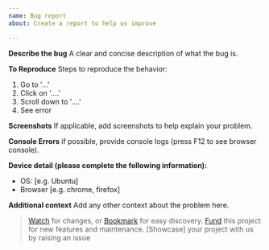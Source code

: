 ```yaml
---
name: Bug report
about: Create a report to help us improve

---
```


**Describe the bug**
A clear and concise description of what the bug is. 

**To Reproduce**
Steps to reproduce the behavior:
1. Go to '...'
2. Click on '....'
3. Scroll down to '....'
4. See error

**Screenshots**
If applicable, add screenshots to help explain your problem.

**Console Errors**
if possible, provide console logs (press F12 to see browser console).

**Device detail
 (please complete the following information):**
 - OS: [e.g. Ubuntu]
 - Browser [e.g. chrome, firefox]

**Additional context**
Add any other context about the problem here.


> [Watch](https://github.com/NaturalIntelligence/imglab/watchers) for changes, or [Bookmark](https://github.com/NaturalIntelligence/imglab/stargazers) for easy discovery.
> [Fund](https://www.patreon.com/bePatron?u=9531404) this project for new features and maintenance.
> [Showcase] your project with us by raising an issue
